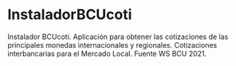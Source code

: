 # InstaladorBCUcoti
Instalador BCUcoti.
Aplicación para obtener las cotizaciones de las principales monedas internacionales y regionales.
Cotizaciones interbancarias para el Mercado Local.
Fuente WS BCU 2021.
